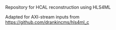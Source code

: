 Repository for HCAL reconstruction using HLS4ML

Adapted for AXI-stream inputs from https://github.com/drankincms/hls4ml_c
